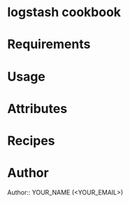 # logstash cookbook

# Requirements

# Usage

# Attributes

# Recipes

# Author

Author:: YOUR_NAME (<YOUR_EMAIL>)
